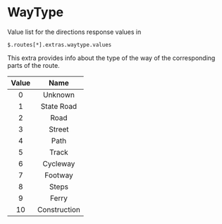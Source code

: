 # WayType

Value list for the directions response values in

```jsonpath
$.routes[*].extras.waytype.values
```

This extra provides info about the type of the way of the corresponding parts of the route.

| Value |     Name     |
|:-----:|:------------:|
| 0     | Unknown      |
| 1     | State Road   |
| 2     | Road         |
| 3     | Street       |
| 4     | Path         |
| 5     | Track        |
| 6     | Cycleway     |
| 7     | Footway      |
| 8     | Steps        |
| 9     | Ferry        |
| 10    | Construction |

[//]: # (keep in sync with org.heigit.ors.routing.graphhopper.extensions.WayType)
